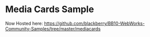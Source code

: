 # Media Cards Sample

Now Hosted here: https://github.com/blackberry/BB10-WebWorks-Community-Samples/tree/master/mediacards
